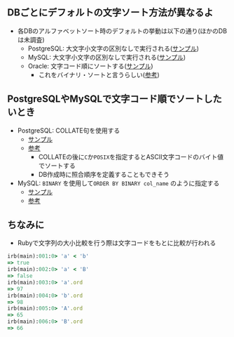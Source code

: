 ## DBごとにデフォルトの文字ソート方法が異なるよ
- 各DBのアルファベットソート時のデフォルトの挙動は以下の通り(ほかのDBは未調査)
  - PostgreSQL: 大文字小文字の区別なしで実行される([サンプル](http://sqlfiddle.com/#!17/53802/4))
  - MySQL: 大文字小文字の区別なしで実行される([サンプル](http://sqlfiddle.com/#!9/53802d2/2))
  - Oracle: 文字コード順にソートする([サンプル](http://sqlfiddle.com/#!4/ea044/1))
      - これをバイナリ・ソートと言うらしい([参考](https://docs.oracle.com/cd/E16338_01/server.112/b56307/ch5lingsort.htm))

## PostgreSQLやMySQLで文字コード順でソートしたいとき
-  PostgreSQL: COLLATE句を使用する
    - [サンプル](http://sqlfiddle.com/#!17/53802/3)
    - [参考](https://www.postgresql.jp/document/12/html/collation.html)
        - COLLATEの後に`C`か`POSIX`を指定するとASCII文字コードのバイト値でソートする
        - DB作成時に照合順序を定義することもできそう
- MySQL: `BINARY` を使用して`ORDER BY BINARY col_name` のように指定する
    - [サンプル](http://sqlfiddle.com/#!9/53802d2/4)
    - [参考](https://dev.mysql.com/doc/refman/5.6/ja/sorting-rows.html)

## ちなみに
- Rubyで文字列の大小比較を行う際は文字コードをもとに比較が行われる
``` ruby
irb(main):001:0> 'a' < 'b'
=> true
irb(main):002:0> 'a' < 'B'
=> false
irb(main):003:0> 'a'.ord
=> 97
irb(main):004:0> 'b'.ord
=> 98
irb(main):005:0> 'A'.ord
=> 65
irb(main):006:0> 'B'.ord
=> 66
```
